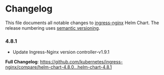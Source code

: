 # Changelog

This file documents all notable changes to [ingress-nginx](https://github.com/kubernetes/ingress-nginx) Helm Chart. The release numbering uses [semantic versioning](http://semver.org).

### 4.8.1

* Update Ingress-Nginx version controller-v1.9.1

**Full Changelog**: https://github.com/kubernetes/ingress-nginx/compare/helm-chart-4.8.0...helm-chart-4.8.1
